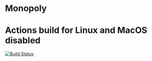 # Monopoly

# Actions build for Linux and MacOS disabled

[![Build Status](https://github.com/Azusagawa-Sakuta/monopoly/actions/workflows/build.yml/badge.svg)](https://github.com/Azusagawa-Sakuta/monopoly/actions)


